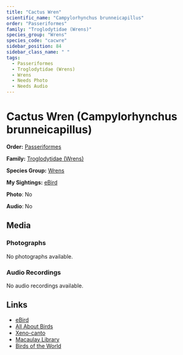 ```yaml
---
title: "Cactus Wren"
scientific_name: "Campylorhynchus brunneicapillus"
order: "Passeriformes"
family: "Troglodytidae (Wrens)"
species_group: "Wrens"
species_code: "cacwre"
sidebar_position: 84
sidebar_class_name: " "
tags: 
  - Passeriformes
  - Troglodytidae (Wrens)
  - Wrens
  - Needs Photo
  - Needs Audio
---
```


# Cactus Wren (Campylorhynchus brunneicapillus)

**Order:** [Passeriformes](/tags/passeriformes)

**Family:** [Troglodytidae (Wrens)](/tags/troglodytidae-wrens)

**Species Group:** [Wrens](/tags/wrens)

**My Sightings:** [eBird](https://ebird.org/lifelist?r=world&time=life&spp=cacwre)

**Photo**: No 

**Audio**: No

## Media
### Photographs
No photographs available.

### Audio Recordings
No audio recordings available.

## Links
* [eBird](https://ebird.org/species/cacwre) 
* [All About Birds](https://www.allaboutbirds.org/guide/cacwre) 
* [Xeno-canto](https://www.xeno-canto.org/species/campylorhynchus-brunneicapillus) 
* [Macaulay Library](https://search.macaulaylibrary.org/catalog?taxonCode=cacwre&sort=rating_rank_desc)
* [Birds of the World](https://birdsoftheworld.org/bow/species/cacwre)
